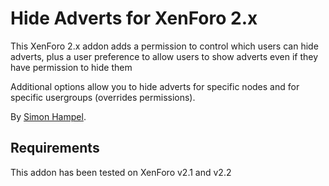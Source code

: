 Hide Adverts for XenForo 2.x
============================

This XenForo 2.x addon adds a permission to control which users can hide adverts, plus a user preference to allow users
to show adverts even if they have permission to hide them

Additional options allow you to hide adverts for specific nodes and for specific usergroups (overrides permissions).

By [Simon Hampel](https://twitter.com/SimonHampel).

Requirements
------------

This addon has been tested on XenForo v2.1 and v2.2 
